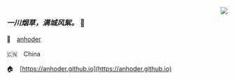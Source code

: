 
<img align="right" src="https://github-readme-stats.vercel.app/api?username=anhoder&show_icons=true&icon_color=805AD5&text_color=718096&bg_color=ffffff&hide_title=true" />

### *一川烟草，满城风絮。* 👋

👥　[anhoder](https://anhoder.github.io)

🇨🇳　China

🏠　[https://anhoder.github.io](https://anhoder.github.io)

